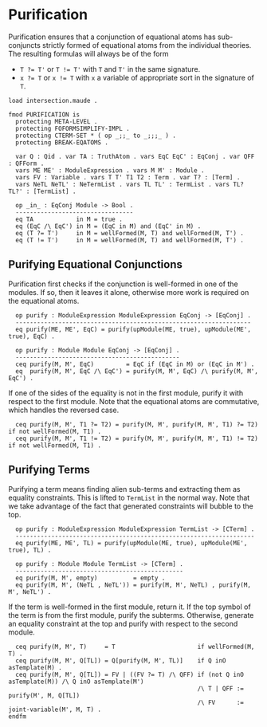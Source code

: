 Purification
============

Purification ensures that a conjunction of equational atoms has sub-conjuncts strictly formed of equational atoms from the individual theories.
The resulting formulas will always be of the form

-   `T ?= T'` or `T != T'` with `T` and `T'` in the same signature.
-   `x ?= T` or `x != T` with `x` a variable of appropriate sort in the signature of `T`.

```{.maude .purification}
load intersection.maude .

fmod PURIFICATION is
  protecting META-LEVEL .
  protecting FOFORMSIMPLIFY-IMPL .
  protecting CTERM-SET * ( op _;;_ to _;;;_ ) .
  protecting BREAK-EQATOMS .

  var Q : Qid . var TA : TruthAtom . vars EqC EqC' : EqConj . var QFF : QFForm .
  vars ME ME' : ModuleExpression . vars M M' : Module . 
  vars FV : Variable . vars T T' T1 T2 : Term . var T? : [Term] .
  vars NeTL NeTL' : NeTermList . vars TL TL' : TermList . vars TL? TL?' : [TermList] .

  op _in_ : EqConj Module -> Bool .
  ---------------------------------
  eq TA            in M = true .
  eq (EqC /\ EqC') in M = (EqC in M) and (EqC' in M) .
  eq (T ?= T')     in M = wellFormed(M, T) and wellFormed(M, T') .
  eq (T != T')     in M = wellFormed(M, T) and wellFormed(M, T') .
```

Purifying Equational Conjunctions
---------------------------------

Purification first checks if the conjunction is well-formed in one of the modules.
If so, then it leaves it alone, otherwise more work is required on the equational atoms.

```{.maude .purification}
  op purify : ModuleExpression ModuleExpression EqConj -> [EqConj] .
  ------------------------------------------------------------------
  eq purify(ME, ME', EqC) = purify(upModule(ME, true), upModule(ME', true), EqC) .

  op purify : Module Module EqConj -> [EqConj] .
  ----------------------------------------------
  ceq purify(M, M', EqC)         = EqC if (EqC in M) or (EqC in M') .
  eq  purify(M, M', EqC /\ EqC') = purify(M, M', EqC) /\ purify(M, M', EqC') .
```

If one of the sides of the equality is not in the first module, purify it with respect to the first module.
Note that the equational atoms are commutative, which handles the reversed case.

```{.maude .purification}
  ceq purify(M, M', T1 ?= T2) = purify(M, M', purify(M, M', T1) ?= T2) if not wellFormed(M, T1) .
  ceq purify(M, M', T1 != T2) = purify(M, M', purify(M, M', T1) != T2) if not wellFormed(M, T1) .
```

Purifying Terms
---------------

Purifying a term means finding alien sub-terms and extracting them as equality constraints.
This is lifted to `TermList` in the normal way.
Note that we take advantage of the fact that generated constraints will bubble to the top.

```{.maude .purification}
  op purify : ModuleExpression ModuleExpression TermList -> [CTerm] .
  -------------------------------------------------------------------
  eq purify(ME, ME', TL) = purify(upModule(ME, true), upModule(ME', true), TL) .

  op purify : Module Module TermList -> [CTerm] .
  -----------------------------------------------
  eq purify(M, M', empty)          = empty .
  eq purify(M, M', (NeTL , NeTL')) = purify(M, M', NeTL) , purify(M, M', NeTL') .
```

If the term is well-formed in the first module, return it.
If the top symbol of the term is from the first module, purify the subterms.
Otherwise, generate an equality constraint at the top and purify with respect to the second module.

```{.maude .purification}
  ceq purify(M, M', T)     = T                       if wellFormed(M, T) .
  ceq purify(M, M', Q[TL]) = Q[purify(M, M', TL)]    if Q inO asTemplate(M) .
  ceq purify(M, M', Q[TL]) = FV | ((FV ?= T) /\ QFF) if (not Q inO asTemplate(M)) /\ Q inO asTemplate(M')
                                                     /\ T | QFF := purify(M', M, Q[TL])
                                                     /\ FV      := joint-variable(M', M, T) .
endfm
```
